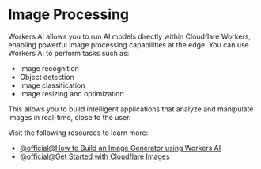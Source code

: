 # Image Processing

Workers AI allows you to run AI models directly within Cloudflare Workers, enabling powerful image processing capabilities at the edge. You can use Workers AI to perform tasks such as:

- Image recognition
- Object detection
- Image classification
- Image resizing and optimization

This allows you to build intelligent applications that analyze and manipulate images in real-time, close to the user.

Visit the following resources to learn more:

- [@official@How to Build an Image Generator using Workers AI](https://developers.cloudflare.com/workers-ai/tutorials/image-generation-playground/)
- [@official@Get Started with Cloudflare Images](https://developers.cloudflare.com/images/get-started/)
